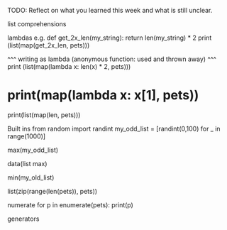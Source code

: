 TODO: Reflect on what you learned this week and what is still unclear.

list comprehensions

lambdas 
e.g. 
def get_2x_len(my_string):
    return len(my_string) * 2
print (list(map(get_2x_len, pets)))

^^^ writing as lambda (anonymous function: used and thrown away) ^^^
print (list(map(lambda x: len(x) * 2, pets)))
# print(map(lambda x: x[1], pets))

print(list(map(len, pets)))

Built ins
from random import randint
my_odd_list = [randint(0,100) for _ in range(1000)]

max(my_odd_list)

data(list max)

min(my_old_list)

list(zip(range(len(pets)), pets))

numerate
for p in enumerate(pets):
    print(p)

generators
